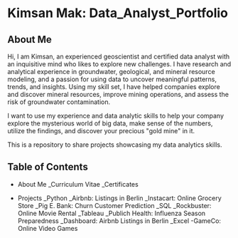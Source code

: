 # Kimsan Mak: Data_Analyst_Portfolio
## About Me
Hi, I am Kimsan, an experienced geoscientist and certified data analyst with an inquisitive mind who likes to explore new challenges. I have research and analytical experience in groundwater, geological, and mineral resource modeling, and a passion for using data to uncover meaningful patterns, trends, and insights. Using my skill set, I have helped companies explore and discover mineral resources, improve mining operations, and assess the risk of groundwater contamination. 

I want to use my experience and data analytic skills to help your company explore the mysterious world of big data, make sense of the numbers, utilize the findings, and discover your precious "gold mine" in it.

This is a repository to share projects showcasing my data analytics skills.

## Table of Contents
+ About Me
    _Curriculum Vitae
    _Certificates
  
+ Projects
    _Python
      _Airbnb: Listings in Berlin
      _Instacart: Online Grocery Store
      _Pig E. Bank: Churn Customer Prediction
    _SQL
      _Rockbuster: Online Movie Rental
    _Tableau
      _Publich Health: Influenza Season Preparedness
      _Dashboard: Airbnb Listings in Berlin
    _Excel
      -GameCo: Online Video Games
